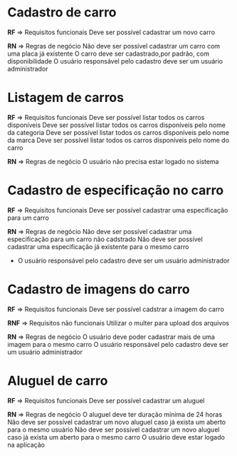 # Cadastro de carro

**RF** => Requisitos funcionais
Deve ser possível cadastrar um novo carro

**RN** => Regras de negócio
Não deve ser possível cadastrar um carro com uma placa já existente
O carro deve ser cadastrado,por padrão, com disponibilidade 
O usuário responsável pelo cadastro deve ser um usuário administrador

# Listagem de carros

**RF** => Requisitos funcionais
Deve ser possível listar todos os carros disponíveis
Deve ser possível listar todos os carros disponíveis pelo nome da categoria
Deve ser possível listar todos os carros disponíveis pelo nome da marca
Deve ser possível listar todos os carros disponíveis pelo nome do carro

**RN** => Regras de negócio
O usuário não precisa estar logado no sistema

# Cadastro de especificação no carro

**RF** => Requisitos funcionais
Deve ser possível cadastrar uma especificação para um carro

**RN** => Regras de negócio
Não deve ser possível cadastrar uma especificação para um carro não cadstrado
Não deve ser possível cadastrar uma especificação já existente para o mesmo carro
* O usuário responsável pelo cadastro deve ser um usuário administrador

# Cadastro de imagens do carro

**RF** => Requisitos funcionais
Deve ser possível cadstrar a imagem do carro

**RNF** => Requisitos não funcionais
Utilizar o multer para upload dos arquivos

**RN** => Regras de negócio
O usuário deve poder cadastrar mais de uma imagem para o mesmo carro
O usuário responsável pelo cadastro deve ser um usuário administrador

# Aluguel de carro

**RF** => Requisitos funcionais
Deve ser possível cadastrar um aluguel

**RN** => Regras de negócio
O aluguel deve ter duração mínima de 24 horas
Não deve ser possível cadastrar um novo aluguel caso já exista um aberto para o mesmo usuário
Não deve ser possível cadastrar um novo aluguel caso já exista um aberto para o mesmo carro
O usuário deve estar logado na aplicação